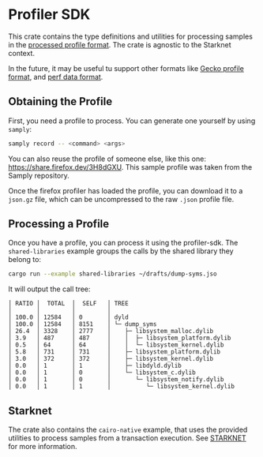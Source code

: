 # Profiler SDK

This crate contains the type definitions and utilities for processing samples in the [processed profile format](https://github.com/firefox-devtools/profiler/blob/main/docs-developer/processed-profile-format.md). The crate is agnostic to the Starknet context.

In the future, it may be useful tu support other formats like [Gecko profile format](https://github.com/firefox-devtools/profiler/blob/main/docs-developer/gecko-profile-format.md), and [perf data format](https://git.kernel.org/pub/scm/linux/kernel/git/perf/perf-tools-next.git/tree/tools/perf/Documentation/perf.data-file-format.txt).

## Obtaining the Profile

First, you need a profile to process. You can generate one yourself by using `samply`:
```bash
samply record -- <command> <args>
```
You can also reuse the profile of someone else, like this one: https://share.firefox.dev/3H8dGXU. This sample profile was taken from the Samply repository.

Once the firefox profiler has loaded the profile, you can download it to a `json.gz` file, which can be uncompressed to the raw `.json` profile file.

## Processing a Profile

Once you have a profile, you can process it using the profiler-sdk. The `shared-libraries` example groups the calls by the shared library they belong to:

```bash
cargo run --example shared-libraries ~/drafts/dump-syms.jso
```

It will output the call tree:

```
│ RATIO │  TOTAL  │  SELF   │ TREE
│       │         │         │
│ 100.0 │ 12584   │ 0       │ dyld
│ 100.0 │ 12584   │ 8151    │ └─ dump_syms
│ 26.4  │ 3328    │ 2777    │    ├─ libsystem_malloc.dylib
│ 3.9   │ 487     │ 487     │    │  ├─ libsystem_platform.dylib
│ 0.5   │ 64      │ 64      │    │  └─ libsystem_kernel.dylib
│ 5.8   │ 731     │ 731     │    ├─ libsystem_platform.dylib
│ 3.0   │ 372     │ 372     │    ├─ libsystem_kernel.dylib
│ 0.0   │ 1       │ 1       │    ├─ libdyld.dylib
│ 0.0   │ 1       │ 0       │    └─ libsystem_c.dylib
│ 0.0   │ 1       │ 0       │       └─ libsystem_notify.dylib
│ 0.0   │ 1       │ 1       │          └─ libsystem_kernel.dylib
```

## Starknet

The crate also contains the `cairo-native` example, that uses the provided utilities to process samples from a transaction execution. See [STARKNET](STARKNET.md) for more information.
